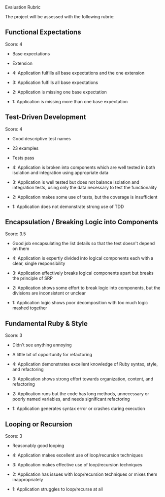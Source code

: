 Evaluation Rubric

The project will be assessed with the following rubric:


Functional Expectations
-----------------------

Score: 4

* Base expectations
* Extension

* 4: Application fulfills all base expectations and the one extension
* 3: Application fulfills all base expectations
* 2: Application is missing one base expectation
* 1: Application is missing more than one base expectation


Test-Driven Development
-----------------------

Score: 4

* Good descriptive test names
* 23 examples
* Tests pass


* 4: Application is broken into components which are well tested in both isolation and integration using appropriate data
* 3: Application is well tested but does not balance isolation and integration tests, using only the data necessary to test the functionality
* 2: Application makes some use of tests, but the coverage is insufficient
* 1: Application does not demonstrate strong use of TDD


Encapsulation / Breaking Logic into Components
----------------------------------------------

Score: 3.5

* Good job encapsulating the list details so that the test doesn't depend on them


* 4: Application is expertly divided into logical components each with a clear, single responsibility
* 3: Application effectively breaks logical components apart but breaks the principle of SRP
* 2: Application shows some effort to break logic into components, but the divisions are inconsistent or unclear
* 1: Application logic shows poor decomposition with too much logic mashed together


Fundamental Ruby & Style
------------------------

Score: 3

* Didn't see anything annoying
* A little bit of opportunity for refactoring

* 4: Application demonstrates excellent knowledge of Ruby syntax, style, and refactoring
* 3: Application shows strong effort towards organization, content, and refactoring
* 2: Application runs but the code has long methods, unnecessary or poorly named variables, and needs significant refactoring
* 1: Application generates syntax error or crashes during execution


Looping or Recursion
--------------------

Score: 3

* Reasonably good looping

* 4: Application makes excellent use of loop/recursion techniques
* 3: Application makes effective use of loop/recursion techniques
* 2: Application has issues with loop/recursion techniques or mixes them inappropriately
* 1: Application struggles to loop/recurse at all
